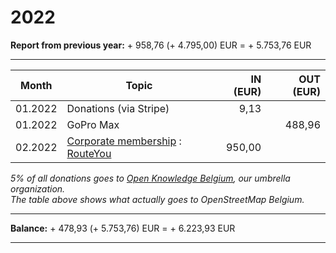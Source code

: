 # 2022

**Report from previous year:** + 958,76 (+ 4.795,00) EUR = + 5.753,76 EUR

---

| Month   | Topic                                          | IN (EUR) | OUT (EUR) |
| ------- | ---------------------------------------------- | -------: | --------: |
| 01.2022 | Donations (via Stripe)                         |     9,13 |           |
| 01.2022 | GoPro Max                                      |          |    488,96 |
| 02.2022 | [Corporate membership][1] : [RouteYou][2]      |   950,00 |           |

_5% of all donations goes to [Open Knowledge Belgium](https://openknowledge.be/), our umbrella organization.  
The table above shows what actually goes to OpenStreetMap Belgium._

---

**Balance:** + 478,93 (+ 5.753,76) EUR = + 6.223,93 EUR

---

[1]: https://openstreetmap.be/en/support.html
[2]: https://www.routeyou.com/
